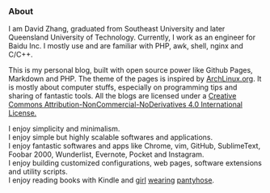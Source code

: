 ### About

I am David Zhang, graduated from Southeast University and later Queensland University of Technology.
Currently, I work as an engineer for Baidu Inc.
I mostly use and are familiar with PHP, awk, shell, nginx and C/C++.

This is my personal blog, built with open source power like Github Pages, Markdown and PHP.
The theme of the pages is inspired by [ArchLinux.org](http://www.archlinux.org).
It is mostly about computer stuffs, especially on programming tips and sharing of fantastic tools.
All the blogs are licensed under a [Creative Commons Attribution-NonCommercial-NoDerivatives 4.0 International License.](http://creativecommons.org/licenses/by-nc-nd/4.0/) 

I enjoy simplicity and minimalism.  
I enjoy simple but highly scalable softwares and applications.  
I enjoy fantastic softwares and apps like Chrome, vim, GitHub, SublimeText, Foobar 2000, Wunderlist, Evernote, Pocket and Instagram.  
I enjoy building customized configurations, web pages, software extensions and utility scripts.  
I enjoy reading books with Kindle and [girl](http://crispgm.github.io/image/gwp1.jpg) [wearing](http://crispgm.github.io/image/gwp2.jpg) [pantyhose](http://crispgm.github.io/image/gwp3.jpg).  

